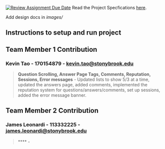 [![Review Assignment Due Date](https://classroom.github.com/assets/deadline-readme-button-24ddc0f5d75046c5622901739e7c5dd533143b0c8e959d652212380cedb1ea36.svg)](https://classroom.github.com/a/gEJeiete)
Read the Project Specfications [here](https://docs.google.com/document/d/1zZjNk9cbNLz0mp_-YtyZxhMzUph97fVgCkSE4u2k5EA/edit?usp=sharing).

Add design docs in *images/*

## Instructions to setup and run project

## Team Member 1 Contribution
### Kevin Tao - 170154879 - <kevin.tao@stonybrook.edu>
> **Question Scrolling, Answer Page Tags, Comments, Reputation, Sessions, Error messages** - Updated lists to show 5/3 at a time, updated the answers page, added comments, implemented the reputation system for questions/answers/comments, set up sessions, added the error message banner.
>

## Team Member 2 Contribution
### James Leonardi - 113332225 - <james.leonardi@stonybrook.edu>
> **** - 
>
